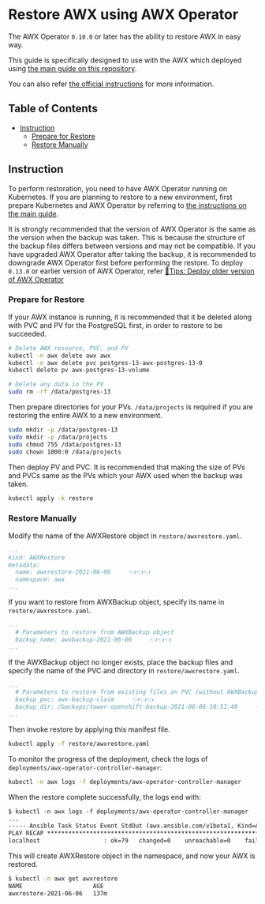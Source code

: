 <!-- omit in toc -->
# Restore AWX using AWX Operator

The AWX Operator `0.10.0` or later has the ability to restore AWX in easy way.

This guide is specifically designed to use with the AWX which deployed using [the main guide on this repository](../README.md).

You can also refer [the official instructions](https://github.com/ansible/awx-operator/tree/devel/roles/backup) for more information.

<!-- omit in toc -->
## Table of Contents

- [Instruction](#instruction)
  - [Prepare for Restore](#prepare-for-restore)
  - [Restore Manually](#restore-manually)

## Instruction

To perform restoration, you need to have AWX Operator running on Kubernetes. If you are planning to restore to a new environment, first prepare Kubernetes and AWX Operator by referring to [the instructions on the main guide](../README.md).

It is strongly recommended that the version of AWX Operator is the same as the version when the backup was taken. This is because the structure of the backup files differs between versions and may not be compatible. If you have upgraded AWX Operator after taking the backup, it is recommended to downgrade AWX Operator first before performing the restore. To deploy `0.13.0` or earlier version of AWX Operator, refer [📝Tips: Deploy older version of AWX Operator](../tips/deploy-older-operator.md)

### Prepare for Restore

If your AWX instance is running, it is recommended that it be deleted along with PVC and PV for the PostgreSQL first, in order to restore to be succeeded.

```bash
# Delete AWX resource, PVC, and PV
kubectl -n awx delete awx awx
kubectl -n awx delete pvc postgres-13-awx-postgres-13-0
kubectl delete pv awx-postgres-13-volume

# Delete any data in the PV
sudo rm -rf /data/postgres-13
```

Then prepare directories for your PVs. `/data/projects` is required if you are restoring the entire AWX to a new environment.

```bash
sudo mkdir -p /data/postgres-13
sudo mkdir -p /data/projects
sudo chmod 755 /data/postgres-13
sudo chown 1000:0 /data/projects
```

Then deploy PV and PVC. It is recommended that making the size of PVs and PVCs same as the PVs which your AWX used when the backup was taken.

```bash
kubectl apply -k restore
```

### Restore Manually

Modify the name of the AWXRestore object in `restore/awxrestore.yaml`.

```yaml
...
kind: AWXRestore
metadata:
  name: awxrestore-2021-06-06     👈👈👈
  namespace: awx
...
```

If you want to restore from AWXBackup object, specify its name in `restore/awxrestore.yaml`.

```yaml
...
  # Parameters to restore from AWXBackup object
  backup_name: awxbackup-2021-06-06     👈👈👈
...
```

If the AWXBackup object no longer exists, place the backup files and specify the name of the PVC and directory in `restore/awxrestore.yaml`.

```yaml
...
  # Parameters to restore from existing files on PVC (without AWXBackup object)
  backup_pvc: awx-backup-claim     👈👈👈
  backup_dir: /backups/tower-openshift-backup-2021-06-06-10:51:49     👈👈👈
...
```

Then invoke restore by applying this manifest file.

```bash
kubectl apply -f restore/awxrestore.yaml
```

To monitor the progress of the deployment, check the logs of `deployments/awx-operator-controller-manager`:

```bash
kubectl -n awx logs -f deployments/awx-operator-controller-manager
```

When the restore complete successfully, the logs end with:

```txt
$ kubectl -n awx logs -f deployments/awx-operator-controller-manager
...
----- Ansible Task Status Event StdOut (awx.ansible.com/v1beta1, Kind=AWX, awx/awx) -----
PLAY RECAP *********************************************************************
localhost                  : ok=79   changed=0    unreachable=0    failed=0    skipped=67   rescued=0    ignored=1
```

This will create AWXRestore object in the namespace, and now your AWX is restored.

```bash
$ kubectl -n awx get awxrestore
NAME                    AGE
awxrestore-2021-06-06   137m
```
